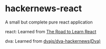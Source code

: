 # hackernews-react
A small but complete pure react application

react: Learned from [The Road to Learn React](https://roadtoreact.com/)

  dva: Learned from [dvajs/dva-hackernews(Dva)](https://github.com/dvajs/dva-hackernews/tree/70f6add6744eb74811781eb4ea81f886338c988a)
